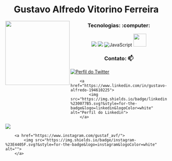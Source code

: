 
<p align="center">
  <h1 align="center">Gustavo Alfredo Vitorino Ferreira</h1>
 
<img align="left" height="200" src="https://media.giphy.com/media/ao9DUiTKH60XS/giphy.gif"/>

 <h3 align="center"> Tecnologias: :computer:</h3>


 
<p align="center">
    <img src="https://img.shields.io/badge/HTML5-E34F26?style=for-the-badge&logo=html5&logoColor=white"></img>
    <img src="https://img.shields.io/badge/CSS3-1572B6?style=for-the-badge&logo=css3&logoColor=white"><img>
    <img alt="JavaScript" src="https://img.shields.io/badge/javascript-%23323330.svg?&style=for-the-badge&logo=javascript&logoColor=%23F7DF1E"/>

  <img src="https://cdn.jsdelivr.net/gh/devicons/devicon/icons/bulma/bulma-plain.svg" width="40" height="40" />
          
</p>

<h3 align="center"> Contato: 📫</h3>


<div>
        <a href="https://mobile.twitter.com/gustaf_alverad">
            <img src="https://img.shields.io/badge/twitter-%231DA1F2.svg?&style=for-the-badge&logo=twitter&logoColor=white" alt="Perfil do Twitter">
        </a>

        <a href="https://www.linkedin.com/in/gustavo-alfredo-194610225">
            <img src="https://img.shields.io/badge/linkedin-%230077B5.svg?&style=for-the-badge&logo=linkedin&logoColor=white" alt="Perfil do Linkedin">
        </a>
  
  [<img src="https://img.shields.io/badge/linkedin-%230077B5.svg?&style=for-the-badge&logo=linkedin&logoColor=white" />](https://www.linkedin.com/in/raphael-nascimento-511b09148/)

        <a href="https://www.instagram.com/gustaf_avf/">
            <img src="https://img.shields.io/badge/instagram-%23E4405F.svg?&style=for-the-badge&logo=instagram&logoColor=white" alt="">
        </a>
 </div>
  <br/><br/><br/><br/><br/>
  


